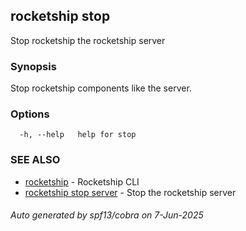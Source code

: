## rocketship stop

Stop rocketship the rocketship server

### Synopsis

Stop rocketship components like the server.

### Options

```
  -h, --help   help for stop
```

### SEE ALSO

* [rocketship](rocketship.md)	 - Rocketship CLI
* [rocketship stop server](rocketship_stop_server.md)	 - Stop the rocketship server

###### Auto generated by spf13/cobra on 7-Jun-2025
